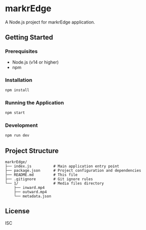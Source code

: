 # markrEdge

A Node.js project for markrEdge application.

## Getting Started

### Prerequisites
- Node.js (v14 or higher)
- npm

### Installation
```bash
npm install
```

### Running the Application
```bash
npm start
```

### Development
```bash
npm run dev
```

## Project Structure
```
markrEdge/
├── index.js          # Main application entry point
├── package.json      # Project configuration and dependencies
├── README.md         # This file
├── .gitignore        # Git ignore rules
└── 1/                # Media files directory
    ├── inward.mp4
    ├── outward.mp4
    └── metadata.json
```

## License
ISC
